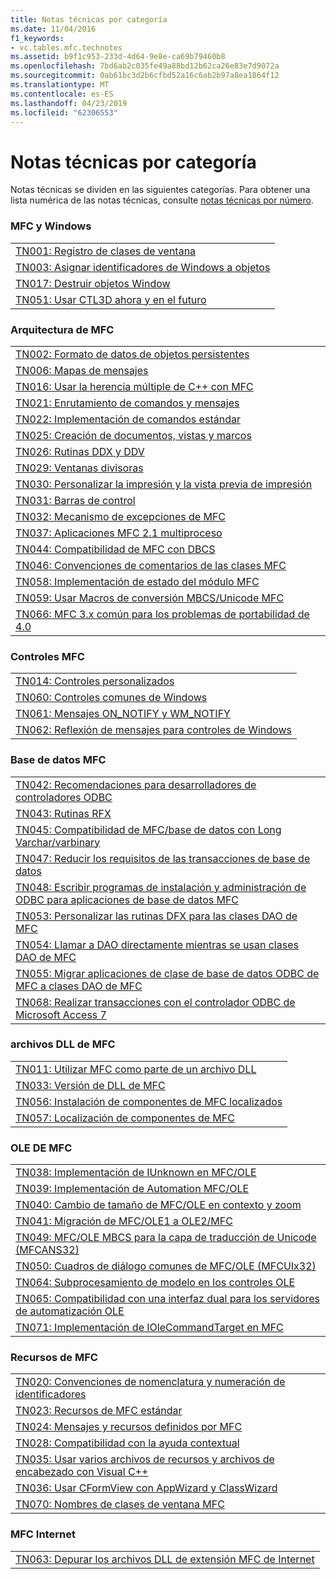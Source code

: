 ```yaml
---
title: Notas técnicas por categoría
ms.date: 11/04/2016
f1_keywords:
- vc.tables.mfc.technotes
ms.assetid: b9f1c953-233d-4d64-9e8e-ca69b79460b8
ms.openlocfilehash: 7bd6ab2c035fe49a88bd12b62ca26e83e7d9072a
ms.sourcegitcommit: 0ab61bc3d2b6cfbd52a16c6ab2b97a8ea1864f12
ms.translationtype: MT
ms.contentlocale: es-ES
ms.lasthandoff: 04/23/2019
ms.locfileid: "62306553"
---
```

# <a name="technical-notes-by-category"></a>Notas técnicas por categoría

Notas técnicas se dividen en las siguientes categorías. Para obtener una lista numérica de las notas técnicas, consulte [notas técnicas por número](../mfc/technical-notes-by-number.md).

### <a name="mfc-and-windows"></a>MFC y Windows

||
|-|
|[TN001: Registro de clases de ventana](../mfc/tn001-window-class-registration.md)|
|[TN003: Asignar identificadores de Windows a objetos](../mfc/tn003-mapping-of-windows-handles-to-objects.md)|
|[TN017: Destruir objetos Window](../mfc/tn017-destroying-window-objects.md)|
|[TN051: Usar CTL3D ahora y en el futuro](../mfc/tn051-using-ctl3d-now-and-in-the-future.md)|

### <a name="mfc-architecture"></a>Arquitectura de MFC

||
|-|
|[TN002: Formato de datos de objetos persistentes](../mfc/tn002-persistent-object-data-format.md)|
|[TN006: Mapas de mensajes](../mfc/tn006-message-maps.md)|
|[TN016: Usar la herencia múltiple de C++ con MFC](../mfc/tn016-using-cpp-multiple-inheritance-with-mfc.md)|
|[TN021: Enrutamiento de comandos y mensajes](../mfc/tn021-command-and-message-routing.md)|
|[TN022: Implementación de comandos estándar](../mfc/tn022-standard-commands-implementation.md)|
|[TN025: Creación de documentos, vistas y marcos](../mfc/tn025-document-view-and-frame-creation.md)|
|[TN026: Rutinas DDX y DDV](../mfc/tn026-ddx-and-ddv-routines.md)|
|[TN029: Ventanas divisoras](../mfc/tn029-splitter-windows.md)|
|[TN030: Personalizar la impresión y la vista previa de impresión](../mfc/tn030-customizing-printing-and-print-preview.md)|
|[TN031: Barras de control](../mfc/tn031-control-bars.md)|
|[TN032: Mecanismo de excepciones de MFC](../mfc/tn032-mfc-exception-mechanism.md)|
|[TN037: Aplicaciones MFC 2.1 multiproceso](../mfc/tn037-multithreaded-mfc-2-1-applications.md)|
|[TN044: Compatibilidad de MFC con DBCS](../mfc/tn044-mfc-support-for-dbcs.md)|
|[TN046: Convenciones de comentarios de las clases MFC](../mfc/tn046-commenting-conventions-for-the-mfc-classes.md)|
|[TN058: Implementación de estado del módulo MFC](../mfc/tn058-mfc-module-state-implementation.md)|
|[TN059: Usar Macros de conversión MBCS/Unicode MFC](../mfc/tn059-using-mfc-mbcs-unicode-conversion-macros.md)|
|[TN066: MFC 3.x común para los problemas de portabilidad de 4.0](../mfc/tn066-common-mfc-3-x-to-4-0-porting-issues.md)|

### <a name="mfc-controls"></a>Controles MFC

||
|-|
|[TN014: Controles personalizados](../mfc/tn014-custom-controls.md)|
|[TN060: Controles comunes de Windows](../mfc/tn060-the-new-windows-common-controls.md)|
|[TN061: Mensajes ON_NOTIFY y WM_NOTIFY](../mfc/tn061-on-notify-and-wm-notify-messages.md)|
|[TN062: Reflexión de mensajes para controles de Windows](../mfc/tn062-message-reflection-for-windows-controls.md)|

### <a name="mfc-database"></a>Base de datos MFC

||
|-|
|[TN042: Recomendaciones para desarrolladores de controladores ODBC](../mfc/tn042-odbc-driver-developer-recommendations.md)|
|[TN043: Rutinas RFX](../mfc/tn043-rfx-routines.md)|
|[TN045: Compatibilidad de MFC/base de datos con Long Varchar/varbinary](../mfc/tn045-mfc-database-support-for-long-varchar-varbinary.md)|
|[TN047: Reducir los requisitos de las transacciones de base de datos](../mfc/tn047-relaxing-database-transaction-requirements.md)|
|[TN048: Escribir programas de instalación y administración de ODBC para aplicaciones de base de datos MFC](../mfc/tn048-writing-odbc-setup-and-administration-programs.md)|
|[TN053: Personalizar las rutinas DFX para las clases DAO de MFC](../mfc/tn053-custom-dfx-routines-for-dao-database-classes.md)|
|[TN054: Llamar a DAO directamente mientras se usan clases DAO de MFC](../mfc/tn054-calling-dao-directly-while-using-mfc-dao-classes.md)|
|[TN055: Migrar aplicaciones de clase de base de datos ODBC de MFC a clases DAO de MFC](../mfc/tn055-migrating-mfc-odbc-database-class-applications-to-mfc-dao-classes.md)|
|[TN068: Realizar transacciones con el controlador ODBC de Microsoft Access 7](../mfc/tn068-performing-transactions-with-the-microsoft-access-7-odbc-driver.md)|

### <a name="mfc-dlls"></a>archivos DLL de MFC

||
|-|
|[TN011: Utilizar MFC como parte de un archivo DLL](../mfc/tn011-using-mfc-as-part-of-a-dll.md)|
|[TN033: Versión de DLL de MFC](../mfc/tn033-dll-version-of-mfc.md)|
|[TN056: Instalación de componentes de MFC localizados](../mfc/tn056-installation-of-localized-mfc-components.md)|
|[TN057: Localización de componentes de MFC](../mfc/tn057-localization-of-mfc-components.md)|

### <a name="mfc-ole"></a>OLE DE MFC

||
|-|
|[TN038: Implementación de IUnknown en MFC/OLE](../mfc/tn038-mfc-ole-iunknown-implementation.md)|
|[TN039: Implementación de Automation MFC/OLE](../mfc/tn039-mfc-ole-automation-implementation.md)|
|[TN040: Cambio de tamaño de MFC/OLE en contexto y zoom](../mfc/tn040-mfc-ole-in-place-resizing-and-zooming.md)|
|[TN041: Migración de MFC/OLE1 a OLE2/MFC](../mfc/tn041-mfc-ole1-migration-to-mfc-ole-2.md)|
|[TN049: MFC/OLE MBCS para la capa de traducción de Unicode (MFCANS32)](../mfc/tn049-mfc-ole-mbcs-to-unicode-translation-layer-mfcans32.md)|
|[TN050: Cuadros de diálogo comunes de MFC/OLE (MFCUIx32)](../mfc/tn050-mfc-ole-common-dialogs-mfcuix32.md)|
|[TN064: Subprocesamiento de modelo en los controles OLE](../mfc/tn064-apartment-model-threading-in-activex-controls.md)|
|[TN065: Compatibilidad con una interfaz dual para los servidores de automatización OLE](../mfc/tn065-dual-interface-support-for-ole-automation-servers.md)|
|[TN071: Implementación de IOleCommandTarget en MFC](../mfc/tn071-mfc-iolecommandtarget-implementation.md)|

### <a name="mfc-resources"></a>Recursos de MFC

||
|-|
|[TN020: Convenciones de nomenclatura y numeración de identificadores](../mfc/tn020-id-naming-and-numbering-conventions.md)|
|[TN023: Recursos de MFC estándar](../mfc/tn023-standard-mfc-resources.md)|
|[TN024: Mensajes y recursos definidos por MFC](../mfc/tn024-mfc-defined-messages-and-resources.md)|
|[TN028: Compatibilidad con la ayuda contextual](../mfc/tn028-context-sensitive-help-support.md)|
|[TN035: Usar varios archivos de recursos y archivos de encabezado con Visual C++](../mfc/tn035-using-multiple-resource-files-and-header-files-with-visual-cpp.md)|
|[TN036: Usar CFormView con AppWizard y ClassWizard](../mfc/tn036-using-cformview-with-appwizard-and-classwizard.md)|
|[TN070: Nombres de clases de ventana MFC](../mfc/tn070-mfc-window-class-names.md)|

### <a name="mfc-internet"></a>MFC Internet

||
|-|
|[TN063: Depurar los archivos DLL de extensión MFC de Internet](../mfc/tn063-debugging-internet-extension-dlls.md)|
